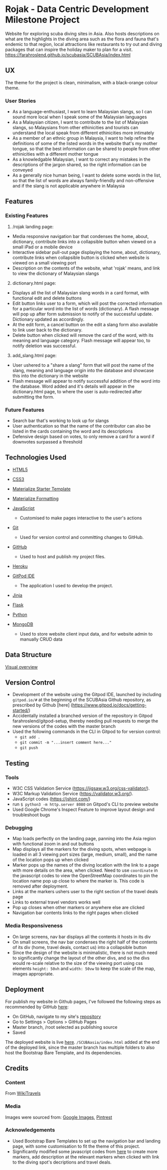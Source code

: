 # Rojak - Data Centric Development Milestone Project
Website for exploring scuba diving sites in Asia. 
Also hosts descriptions on what are the highlights in the diving area such as the flora and fauna that's endemic to that region, local attractions like restaurants to try out and diving packages that can inspire the holiday maker to plan for a visit.
<https://farahroslend.github.io/scubasia/SCUBAsia/index.html>



## UX
The theme for the project is clean, minimalism, with a black-orange colour theme.

### User Stories

* As a language-enthusiast, I want to learn Malaysian slangs, so I can sound more local when I speak some of the Malaysian languages
* As a Malaysian citizen, I want to contribute to the list of Malaysian slangs, so Malaysians from other ethinicities and tourists can understand the local speak from different ethinicities more intimately
* As a member of an ethnic group in Malaysia, I want to help refine the definitions of some of the listed words in the website that's my mother tongue, so that the best information can be shared to people from other ethinicities with a different mother tongue
* As a knowledgable Malaysian, I want to correct any mistakes in the descriptions of the jargon shared, so the right information can be conveyed
* As a generally nice human being, I want to delete some words in the list, so that the list of words are always family-friendly and non-offensive and if the slang is not applicable anywhere in Malaysia


## Features
### Existing Features

1) /rojak landing page:
* Media responsive navigation bar that condenses the home, about, dictionary, contribute links into a collapsible button when viewed on a small iPad or a mobile device
* Interactive sidebar pull-out page displaying the home, about, dictionary, contribute links when collapsible button is clicked when website is viewed on a small viewing port
* Description on the contents of the website, what 'rojak' means, and link to view the dictionary of Malaysian slangs

2) dictionary.html page:
* Displays all the list of Malaysian slang words in a card format, with functional edit and delete buttons 
* Edit button links user to a form, which will post the corrected information for a particular word into the list of words (dictionary). A flash message will pop up after form submission to notify of the successful update. Dictionary updated as accordingly.
* At the edit form, a cancel button on the edit a slang form also available to link user back to the dictionary.
* Delete button when clicked will remove the card of the word, with its meaning and language category. Flash message will appear too, to notify deletion was successful.

3) add_slang.html page:
* User ushered to a "share a slang" form that will post the name of the slang, meaning and language origin into the database and showcase this into the dictionary in the website
* Flash message will appear to notify successful addition of the word into the database. Word added and it's details will appear in the dictionary.html page, to where the user is auto-redirected after submitting the form.

### Future Features

* Search bar that's working to look up for slangs
* User authentication so that the name of the contributor can also be listed in the cards containing the word and its descriptions
* Defensive design based on votes, to only remove a card for a word if downvotes surpassed a threshold


## Technologies Used
* [HTML5](https://www.w3.org/TR/2017/REC-html52-20171214/)

* [CSS3](https://www.w3.org/Style/CSS/)

* [Materialize Starter Template](https://materializecss.com/getting-started.html)

* [Materialize Formatting](https://materializecss.com/)

* [JavaScript](https://developer.mozilla.org/en-US/docs/Web/JavaScript)

  * Customised to make pages interactive to the user's actions

* [Git](https://git-scm.com/)

  * Used for version control and committing changes to GitHub.

* [GitHub](https://github.com/)

  * Used to host and publish my project files.

* [Heroku](https://www.google.com/search?q=heroku&rlz=1C5CHFA_enMY578MY580&oq=heroku&aqs=chrome.0.69i59l3j69i60l3j69i65l2.1102j0j4&sourceid=chrome&ie=UTF-8)

* [GitPod IDE](https://gitpod.io/)

  * The application I used to develop the project.

* [Jinja](https://jinja.palletsprojects.com/en/2.11.x/)

* [Flask](https://flask.palletsprojects.com/en/1.1.x/)

* [Python](https://www.python.org/)

* [MongoDB](https://www.mongodb.com/)
  
  * Used to store website client input data, and for website admin to manually CRUD data

## Data Structure
[Visual overview](https://github.com/farahroslend/rojak/blob/master/static/media/data_structure.jpeg)


## Version Control
* Development of the website using the Gitpod IDE, launched by including `gitpod.io/#` at the beginning of the SCUBAsia Github repository, as prescribed by Github [here] (https://www.gitpod.io/docs/getting-started/)
* Accidentally installed a branched version of the repository in Gitpod farahroslend/gitpod-setup, thereby needing pull requests to merge the new versions of the codes with the master branch
* Used the following commands in the CLI in Gitpod to for version control:
    * `git add .`
    * `git commit -m "...insert comment here..."`
    * `git push`

## Testing 

### Tools
* W3C CSS Validation Service (https://jigsaw.w3.org/css-validator/).
* W3C Markup Validation Service (https://validator.w3.org/).
* JavaScript codes (https://jshint.com/)
* run `$ python3 -m http.server 8080` on Gitpod's CLI to preview website
* Used Google Chrome's Inspect Feature to improve layout design and troubleshoot bugs 

### Debugging
* Map loads perfectly on the landing page, panning into the Asia region with functional zoom in and out buttons
* Map displays all the markers for the diving spots, when webpage is loaded in all 3 viewing port sizes (large, medium, small), and the name of the location pops up when clicked 
* Marker pops up the names of the diving location with the link to a page with more details on the area, when clicked. Need to use `coordinate` in the javascript codes to view the OpenStreetMap coordinates to pin the location name pop up close to where the marker is. This code is removed after deployment.
* Links at the markers ushers user to the right section of the travel deals page 
* Links to external travel vendors works well
* Pop up closes when other markers or anywhere else are clicked 
* Navigation bar contents links to the right pages when clicked


### Media Responsiveness
* On large screens, nav bar displays all the contents it hosts in its div
* On small screens, the nav bar condenses the right half of the contents of its div (home, travel deals, contact us) into a collapsible button
* Since the design of the website is minimalistic, there is not much need to significantly change the layout of the other divs, and so the divs would re-scale relative to the size of the viewing port using css elements `height: 50vh` and `width: 50vw` to keep the scale of the map, images appropriate.


## Deployment
For publish my website in Github pages, I've followed the following steps as recommended by GitHub [here](https://docs.github.com/en/github/working-with-github-pages/configuring-a-publishing-source-for-your-github-pages-site):
* On GitHub, navigate to my site's [repository](https://github.com/farahroslend/scubasia) 
* Go to Settings > Options > GitHub Pages
* Master branch, /root selected as publishing source
* Saved

The deployed website is live [here](https://farahroslend.github.io/scubasia/SCUBAsia/index.html). 
`/SCUBAasia/index.html` added at the end of the deployed link, since the master branch has multiple folders to also host the Bootstrap Bare Template, and its dependencies.


## Credits
### Content
From [WikiTravels](https://wikitravel.org/en/Main_Page)

### Media
Images were sourced from: [Google Images](https://www.google.com/imghp?hl=EN), [Pintrest](https://www.pinterest.com/)

### Acknowledgements
* Used Bootstrap Bare Templates to set up the navigation bar and landing page, with some customisation to fit the theme of this project.
* Significantly modified some javascript codes from [here](https://openstreetmap.be/en/projects/howto/openlayers.html) to create more markers, add description at the relevant markers when clicked with link to the diving spot's decriptions and travel deals.